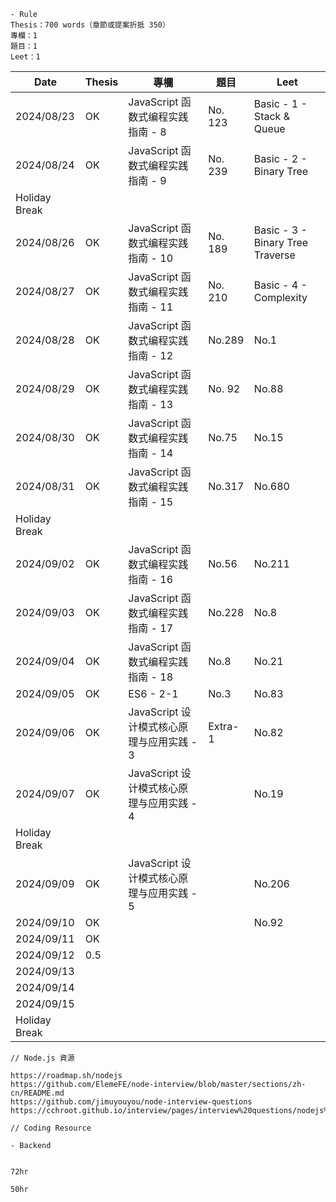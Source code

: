 ```
- Rule
Thesis：700 words（章節或提案折抵 350）
專欄：1
題目：1
Leet：1
```

| Date          | Thesis | 專欄                                      | 題目    | Leet                             |
| ------------- | ------ | ----------------------------------------- | ------- | -------------------------------- |
| 2024/08/23    | OK     | JavaScript 函数式编程实践指南 - 8         | No. 123 | Basic - 1 - Stack & Queue        |
| 2024/08/24    | OK     | JavaScript 函数式编程实践指南 - 9         | No. 239 | Basic - 2 - Binary Tree          |
| Holiday Break |        |                                           |         |                                  |
| 2024/08/26    | OK     | JavaScript 函数式编程实践指南 - 10        | No. 189 | Basic - 3 - Binary Tree Traverse |
| 2024/08/27    | OK     | JavaScript 函数式编程实践指南 - 11        | No. 210 | Basic - 4 - Complexity           |
| 2024/08/28    | OK     | JavaScript 函数式编程实践指南 - 12        | No.289  | No.1                             |
| 2024/08/29    | OK     | JavaScript 函数式编程实践指南 - 13        | No. 92  | No.88                            |
| 2024/08/30    | OK     | JavaScript 函数式编程实践指南 - 14        | No.75   | No.15                            |
| 2024/08/31    | OK     | JavaScript 函数式编程实践指南 - 15        | No.317  | No.680                           |
| Holiday Break |        |                                           |         |                                  |
| 2024/09/02    | OK     | JavaScript 函数式编程实践指南 - 16        | No.56   | No.211                           |
| 2024/09/03    | OK     | JavaScript 函数式编程实践指南 - 17        | No.228  | No.8                             |
| 2024/09/04    | OK     | JavaScript 函数式编程实践指南 - 18        | No.8    | No.21                            |
| 2024/09/05    | OK     | ES6 - 2-1                                 | No.3    | No.83                            |
| 2024/09/06    | OK     | JavaScript 设计模式核心原理与应用实践 - 3 | Extra-1 | No.82                            |
| 2024/09/07    | OK     | JavaScript 设计模式核心原理与应用实践 - 4 |         | No.19                            |
| Holiday Break |        |                                           |         |                                  |
| 2024/09/09    | OK     | JavaScript 设计模式核心原理与应用实践 - 5 |         | No.206                           |
| 2024/09/10    | OK     |                                           |         | No.92                            |
| 2024/09/11    | OK     |                                           |         |                                  |
| 2024/09/12    | 0.5    |                                           |         |                                  |
| 2024/09/13    |        |                                           |         |                                  |
| 2024/09/14    |        |                                           |         |                                  |
| 2024/09/15    |        |                                           |         |                                  |
| Holiday Break |        |                                           |         |                                  |

```
// Node.js 資源

https://roadmap.sh/nodejs
https://github.com/ElemeFE/node-interview/blob/master/sections/zh-cn/README.md
https://github.com/jimuyouyou/node-interview-questions
https://cchroot.github.io/interview/pages/interview%20questions/nodejs%E7%B2%BE%E9%80%89%E9%9D%A2%E8%AF%95%E9%A2%98.html
```

```
// Coding Resource

- Backend


72hr

50hr
```

